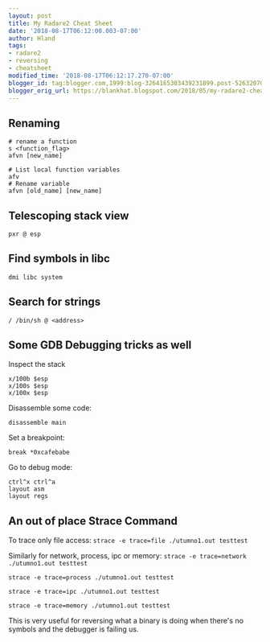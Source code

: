 ```yaml
---
layout: post
title: My Radare2 Cheat Sheet
date: '2018-08-17T06:12:00.003-07:00'
author: Hland
tags:
- radare2
- reversing
- cheatsheet
modified_time: '2018-08-17T06:12:17.270-07:00'
blogger_id: tag:blogger.com,1999:blog-3264165303439231899.post-5263207092402720992
blogger_orig_url: https://blankhat.blogspot.com/2018/05/my-radare2-cheat-sheet.html
---
```


## Renaming

```
# rename a function
s <function_flag>
afvn [new_name]

# List local function variables
afv
# Rename variable
afvn [old_name] [new_name]

```

## Telescoping stack view
```
pxr @ esp
```

## Find symbols in libc

`dmi libc system`

## Search for strings 
`/ /bin/sh @ <address>`


## Some GDB Debugging tricks as well

Inspect the stack
```
x/100b $esp
x/100s $esp
x/100x $esp
```

Disassemble some code:
```
disassemble main
```

Set a breakpoint:
```
break *0xcafebabe
```

Go to debug mode:
```
ctrl^x ctrl^a
layout asm 
layout regs
```

## An out of place Strace Command

To trace only file access:
`strace -e trace=file ./utumno1.out testtest`

Similarly for network, process, ipc or memory:
`strace -e trace=network ./utumno1.out testtest`

`strace -e trace=process ./utumno1.out testtest`

`strace -e trace=ipc ./utumno1.out testtest`

`strace -e trace=memory ./utumno1.out testtest`

This is very useful for reversing what a binary is doing when there's no symbols and the debugger is failing us. 